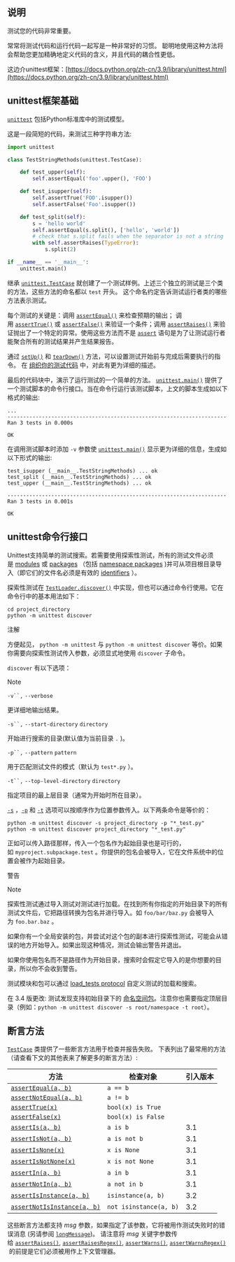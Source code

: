 
## 说明

测试您的代码非常重要。

常常将测试代码和运行代码一起写是一种非常好的习惯。 聪明地使用这种方法将会帮助您更加精确地定义代码的含义，并且代码的耦合性更低。

这边介unittest框架：[https://docs.python.org/zh-cn/3.9/library/unittest.html](https://docs.python.org/zh-cn/3.9/library/unittest.html)

## unittest框架基础

[`unittest`](https://docs.python.org/zh-cn/3.9/library/unittest.html") 包括Python标准库中的测试模型。

这是一段简短的代码，来测试三种字符串方法:
```python
import unittest

class TestStringMethods(unittest.TestCase):

    def test_upper(self):
        self.assertEqual('foo'.upper(), 'FOO')

    def test_isupper(self):
        self.assertTrue('FOO'.isupper())
        self.assertFalse('Foo'.isupper())

    def test_split(self):
        s = 'hello world'
        self.assertEqual(s.split(), ['hello', 'world'])
        # check that s.split fails when the separator is not a string
        with self.assertRaises(TypeError):
            s.split(2)

if __name__ == '__main__':
    unittest.main()
```


继承 [`unittest.TestCase`](https://docs.python.org/zh-cn/3.9/library/unittest.html#unittest.TestCase "unittest.TestCase") 就创建了一个测试样例。上述三个独立的测试是三个类的方法，这些方法的命名都以 `test` 开头。 这个命名约定告诉测试运行者类的哪些方法表示测试。

每个测试的关键是：调用 [`assertEqual()`](https://docs.python.org/zh-cn/3.9/library/unittest.html#unittest.TestCase.assertEqual "unittest.TestCase.assertEqual") 来检查预期的输出； 调用 [`assertTrue()`](https://docs.python.org/zh-cn/3.9/library/unittest.html#unittest.TestCase.assertTrue "unittest.TestCase.assertTrue") 或 [`assertFalse()`](https://docs.python.org/zh-cn/3.9/library/unittest.html#unittest.TestCase.assertFalse "unittest.TestCase.assertFalse") 来验证一个条件；调用 [`assertRaises()`](https://docs.python.org/zh-cn/3.9/library/unittest.html#unittest.TestCase.assertRaises "unittest.TestCase.assertRaises") 来验证抛出了一个特定的异常。使用这些方法而不是 [`assert`](https://docs.python.org/zh-cn/3.9/reference/simple_stmts.html#assert) 语句是为了让测试运行者能聚合所有的测试结果并产生结果报告。

通过 [`setUp()`](https://docs.python.org/zh-cn/3.9/library/unittest.html#unittest.TestCase.setUp "unittest.TestCase.setUp") 和 [`tearDown()`](https://docs.python.org/zh-cn/3.9/library/unittest.html#unittest.TestCase.tearDown "unittest.TestCase.tearDown") 方法，可以设置测试开始前与完成后需要执行的指令。 在 [组织你的测试代码](https://docs.python.org/zh-cn/3.9/library/unittest.html#organizing-tests) 中，对此有更为详细的描述。

最后的代码块中，演示了运行测试的一个简单的方法。 [`unittest.main()`](https://docs.python.org/zh-cn/3.9/library/unittest.html#unittest.main "unittest.main") 提供了一个测试脚本的命令行接口。当在命令行运行该测试脚本，上文的脚本生成如以下格式的输出:

```
...
----------------------------------------------------------------------
Ran 3 tests in 0.000s

OK
```

在调用测试脚本时添加 `-v` 参数使 [`unittest.main()`](https://docs.python.org/zh-cn/3.9/library/unittest.html#unittest.main "unittest.main") 显示更为详细的信息，生成如以下形式的输出:

```
test_isupper (__main__.TestStringMethods) ... ok
test_split (__main__.TestStringMethods) ... ok
test_upper (__main__.TestStringMethods) ... ok

----------------------------------------------------------------------
Ran 3 tests in 0.001s

OK
```


## unittest命令行接口[](https://docs.python.org/zh-cn/3.9/library/unittest.html#command-line-interface "永久链接至标题")

Unittest支持简单的测试搜索。若需要使用探索性测试，所有的测试文件必须是 [modules](https://docs.python.org/zh-cn/3.9/tutorial/modules.html#tut-modules) 或 [packages](https://docs.python.org/zh-cn/3.9/tutorial/modules.html#tut-packages) （包括 [namespace packages](https://docs.python.org/zh-cn/3.9/glossary.html#term-namespace-package) )并可从项目根目录导入（即它们的文件名必须是有效的 [identifiers](https://docs.python.org/zh-cn/3.9/reference/lexical_analysis.html#identifiers) ）。

探索性测试在 [`TestLoader.discover()`](https://docs.python.org/zh-cn/3.9/library/unittest.html#unittest.TestLoader.discover "unittest.TestLoader.discover") 中实现，但也可以通过命令行使用。它在命令行中的基本用法如下：

```
cd project_directory
python -m unittest discover

```
注解

方便起见， `python -m unittest` 与 `python -m unittest discover` 等价。如果你需要向探索性测试传入参数，必须显式地使用 `discover` 子命令。

`discover` 有以下选项：

> [!NOTE]
> `-v``,` `--verbose`[](https://docs.python.org/zh-cn/3.9/library/unittest.html#cmdoption-unittest-discover-v "永久链接至目标")
> 
> 更详细地输出结果。
> 
> `-s``,` `--start-directory` `directory`[](https://docs.python.org/zh-cn/3.9/library/unittest.html#cmdoption-unittest-discover-s "永久链接至目标")
> 
> 开始进行搜索的目录(默认值为当前目录 `.` )。
> 
> `-p``,` `--pattern` `pattern`[](https://docs.python.org/zh-cn/3.9/library/unittest.html#cmdoption-unittest-discover-p "永久链接至目标")
> 
> 用于匹配测试文件的模式（默认为 `test*.py` ）。
> 
> `-t``,` `--top-level-directory` `directory`[](https://docs.python.org/zh-cn/3.9/library/unittest.html#cmdoption-unittest-discover-t "永久链接至目标")
> 
> 指定项目的最上层目录（通常为开始时所在目录）。

[`-s`](https://docs.python.org/zh-cn/3.9/library/unittest.html#cmdoption-unittest-discover-s) ，[`-p`](https://docs.python.org/zh-cn/3.9/library/unittest.html#cmdoption-unittest-discover-p) 和 [`-t`](https://docs.python.org/zh-cn/3.9/library/unittest.html#cmdoption-unittest-discover-t) 选项可以按顺序作为位置参数传入。以下两条命令是等价的：

```
python -m unittest discover -s project_directory -p "*_test.py"
python -m unittest discover project_directory "*_test.py"
```

正如可以传入路径那样，传入一个包名作为起始目录也是可行的，如 `myproject.subpackage.test` 。你提供的包名会被导入，它在文件系统中的位置会被作为起始目录。

警告

> [!NOTE]
> 探索性测试通过导入测试对测试进行加载。在找到所有你指定的开始目录下的所有测试文件后，它把路径转换为包名并进行导入。如 `foo/bar/baz.py` 会被导入为 `foo.bar.baz` 。
> 
> 如果你有一个全局安装的包，并尝试对这个包的副本进行探索性测试，可能会从错误的地方开始导入。如果出现这种情况，测试会输出警告并退出。
> 
> 如果你使用包名而不是路径作为开始目录，搜索时会假定它导入的是你想要的目录，所以你不会收到警告。
> 
> 测试模块和包可以通过 [load_tests protocol](https://docs.python.org/zh-cn/3.9/library/unittest.html#load-tests-protocol) 自定义测试的加载和搜索。
> 
> 在 3.4 版更改: 测试发现支持初始目录下的 [命名空间包](https://docs.python.org/zh-cn/3.9/glossary.html#term-namespace-package)。注意你也需要指定顶层目录（例如：`python -m unittest discover -s root/namespace -t root`）。


## 断言方法

[`TestCase`](https://docs.python.org/zh-cn/3.9/library/unittest.html#unittest.TestCase "unittest.TestCase") 类提供了一些断言方法用于检查并报告失败。 下表列出了最常用的方法（请查看下文的其他表来了解更多的断言方法）:

|方法|检查对象|引入版本|
|---|---|---|
|[`assertEqual(a, b)`](https://docs.python.org/zh-cn/3.9/library/unittest.html#unittest.TestCase.assertEqual "unittest.TestCase.assertEqual")|`a == b`||
|[`assertNotEqual(a, b)`](https://docs.python.org/zh-cn/3.9/library/unittest.html#unittest.TestCase.assertNotEqual "unittest.TestCase.assertNotEqual")|`a != b`||
|[`assertTrue(x)`](https://docs.python.org/zh-cn/3.9/library/unittest.html#unittest.TestCase.assertTrue "unittest.TestCase.assertTrue")|`bool(x) is True`||
|[`assertFalse(x)`](https://docs.python.org/zh-cn/3.9/library/unittest.html#unittest.TestCase.assertFalse "unittest.TestCase.assertFalse")|`bool(x) is False`||
|[`assertIs(a, b)`](https://docs.python.org/zh-cn/3.9/library/unittest.html#unittest.TestCase.assertIs "unittest.TestCase.assertIs")|`a is b`|3.1|
|[`assertIsNot(a, b)`](https://docs.python.org/zh-cn/3.9/library/unittest.html#unittest.TestCase.assertIsNot "unittest.TestCase.assertIsNot")|`a is not b`|3.1|
|[`assertIsNone(x)`](https://docs.python.org/zh-cn/3.9/library/unittest.html#unittest.TestCase.assertIsNone "unittest.TestCase.assertIsNone")|`x is None`|3.1|
|[`assertIsNotNone(x)`](https://docs.python.org/zh-cn/3.9/library/unittest.html#unittest.TestCase.assertIsNotNone "unittest.TestCase.assertIsNotNone")|`x is not None`|3.1|
|[`assertIn(a, b)`](https://docs.python.org/zh-cn/3.9/library/unittest.html#unittest.TestCase.assertIn "unittest.TestCase.assertIn")|`a in b`|3.1|
|[`assertNotIn(a, b)`](https://docs.python.org/zh-cn/3.9/library/unittest.html#unittest.TestCase.assertNotIn "unittest.TestCase.assertNotIn")|`a not in b`|3.1|
|[`assertIsInstance(a, b)`](https://docs.python.org/zh-cn/3.9/library/unittest.html#unittest.TestCase.assertIsInstance "unittest.TestCase.assertIsInstance")|`isinstance(a, b)`|3.2|
|[`assertNotIsInstance(a, b)`](https://docs.python.org/zh-cn/3.9/library/unittest.html#unittest.TestCase.assertNotIsInstance "unittest.TestCase.assertNotIsInstance")|`not isinstance(a, b)`|3.2|

这些断言方法都支持 _msg_ 参数，如果指定了该参数，它将被用作测试失败时的错误消息 (另请参阅 [`longMessage`](https://docs.python.org/zh-cn/3.9/library/unittest.html#unittest.TestCase.longMessage "unittest.TestCase.longMessage"))。 请注意将 _msg_ 关键字参数传给 [`assertRaises()`](https://docs.python.org/zh-cn/3.9/library/unittest.html#unittest.TestCase.assertRaises "unittest.TestCase.assertRaises"), [`assertRaisesRegex()`](https://docs.python.org/zh-cn/3.9/library/unittest.html#unittest.TestCase.assertRaisesRegex "unittest.TestCase.assertRaisesRegex"), [`assertWarns()`](https://docs.python.org/zh-cn/3.9/library/unittest.html#unittest.TestCase.assertWarns "unittest.TestCase.assertWarns"), [`assertWarnsRegex()`](https://docs.python.org/zh-cn/3.9/library/unittest.html#unittest.TestCase.assertWarnsRegex "unittest.TestCase.assertWarnsRegex") 的前提是它们必须被用作上下文管理器。